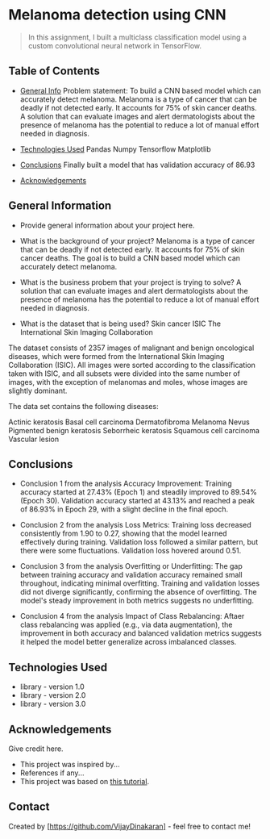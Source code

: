 # Melanoma detection using CNN
> In this assignment, I built a multiclass classification model using a custom convolutional neural network in TensorFlow. 
  

## Table of Contents
* [General Info](#general-information)
Problem statement: To build a CNN based model which can accurately detect melanoma. Melanoma is a type of cancer that can be deadly if not detected early. 
It accounts for 75% of skin cancer deaths. A solution that can evaluate images and alert dermatologists about the presence of melanoma has the potential to 
reduce a lot of manual effort needed in diagnosis.

* [Technologies Used](#technologies-used)
Pandas
Numpy
Tensorflow
Matplotlib

* [Conclusions](#conclusions)
Finally built a model that has validation accuracy of 86.93

* [Acknowledgements](#acknowledgements)

<!-- You can include any other section that is pertinent to your problem -->

## General Information
- Provide general information about your project here.

- What is the background of your project?
Melanoma is a type of cancer that can be deadly if not detected early. 
It accounts for 75% of skin cancer deaths. 
The goal is to build a CNN based model which can accurately detect melanoma.

- What is the business probem that your project is trying to solve?
A solution that can evaluate images and alert dermatologists about the presence of melanoma has the potential to 
reduce a lot of manual effort needed in diagnosis.

- What is the dataset that is being used?
Skin cancer ISIC The International Skin Imaging Collaboration

The dataset consists of 2357 images of malignant and benign oncological diseases, which were formed from the International Skin Imaging Collaboration (ISIC). 
All images were sorted according to the classification taken with ISIC, and all subsets were divided into the same number of images, with the exception of melanomas and moles, whose images are slightly dominant.


The data set contains the following diseases:

Actinic keratosis
Basal cell carcinoma
Dermatofibroma
Melanoma
Nevus
Pigmented benign keratosis
Seborrheic keratosis
Squamous cell carcinoma
Vascular lesion


<!-- You don't have to answer all the questions - just the ones relevant to your project. -->

## Conclusions
- Conclusion 1 from the analysis
Accuracy Improvement: Training accuracy started at 27.43% (Epoch 1) and steadily improved to 89.54% (Epoch 30). 
Validation accuracy started at 43.13% and reached a peak of 86.93% in Epoch 29, with a slight decline in the final epoch.

- Conclusion 2 from the analysis
Loss Metrics: Training loss decreased consistently from 1.90 to 0.27, showing that the model learned effectively during training. 
Validation loss followed a similar pattern, but there were some fluctuations. Validation loss hovered around 0.51.

- Conclusion 3 from the analysis
Overfitting or Underfitting: The gap between training accuracy and validation accuracy remained small throughout, indicating minimal overfitting. 
Training and validation losses did not diverge significantly, confirming the absence of overfitting. The model's steady improvement in both metrics suggests no underfitting.

- Conclusion 4 from the analysis
Impact of Class Rebalancing: Aftaer class rebalancing was applied (e.g., via data augmentation), the improvement in both accuracy and balanced validation metrics 
suggests it helped the model better generalize across imbalanced classes.


<!-- You don't have to answer all the questions - just the ones relevant to your project. -->



## Technologies Used
- library - version 1.0
- library - version 2.0
- library - version 3.0

<!-- As the libraries versions keep on changing, it is recommended to mention the version of library used in this project -->

## Acknowledgements
Give credit here.
- This project was inspired by...
- References if any...
- This project was based on [this tutorial](https://www.example.com).


## Contact
Created by [https://github.com/VijayDinakaran] - feel free to contact me!


<!-- Optional -->
<!-- ## License -->
<!-- This project is open source and available under the [... License](). -->

<!-- You don't have to include all sections - just the one's relevant to your project -->
